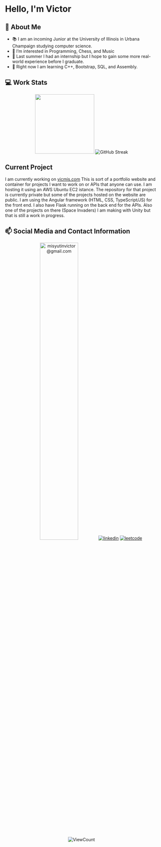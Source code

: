 # Hello, I'm Victor
## 👋 About Me
- 📚 I am an incoming Junior at the University of Illinois in Urbana Champaign studying computer science.
- 👀 I’m interested in Programming, Chess, and Music
- 📝 Last summer I had an internship but I hope to gain some more real-world experience before I graduate.
- 🌱 Right now I am learning C++, Bootstrap, SQL, and Assembly.
## 💻 Work Stats
<p align="center">
  <img height=195px" width="auto" src ="https://github-readme-stats.vercel.app/api/top-langs/?username=victormisyutin&layout=compact&langs_count=10&theme=dark">
  <img src="https://github-readme-streak-stats.herokuapp.com?user=victormisyutin&theme=dark" alt="GitHub Streak" />
  <br>
</p>

## Current Project
I am currently working on <a href="https://vicmis.com/">vicmis.com</a>
This is sort of a portfolio website and container for projects I want to work on or APIs that anyone can use.
I am hosting it using an AWS Ubuntu EC2 istance. 
The repository for that project is currently private but some of the projects hosted on the website are public.
I am using the Angular framework (HTML, CSS, TypeScript/JS) for the front end. I also have Flask running on the back end for
the APIs. Also one of the projects on there (Space Invaders) I am making with Unity but that is still a work in progress.

## 📫 Social Media and Contact Information 
<p align="center">
  <a href="mailto: abc@example.com"><img alt="misyutinvictor@gmail.com" height="50%" src="https://img.shields.io/badge/Gmail-D14836?style=for-the-badge&logo=gmail&logoColor=white"></a>
  <a href="https://www.linkedin.com/in/victor-misyutin/"><img alt="linkedin" src="https://img.shields.io/badge/LinkedIn-0077B5?style=for-the-badge&logo=linkedin&logoColor=white"></a>
  <a href="https://leetcode.com/VictorMisyutin/"><img alt="leetcode" src="https://img.shields.io/badge/-LeetCode-FFA116?style=for-the-badge&logo=LeetCode&logoColor=black"></a>
  <br>
  <img alt="ViewCount" src="https://views.whatilearened.today/views/github/victormisyutin/victormisyutin.svg" />
</p>
